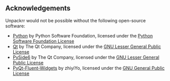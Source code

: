 ## Acknowledgements

Unpackrr would not be possible without the following open-source software:

- [Python](https://www.python.org/) by Python Software Foundation, licensed under the [Python Software Foundation License](https://docs.python.org/3/license.html)
- [Qt](https://www.qt.io/) by The Qt Company, licensed under the [GNU Lesser General Public License](https://www.qt.io/licensing/)
- [PySide6](https://www.qt.io/qt-for-python/) by The Qt Company, licensed under the [GNU Lesser General Public License](https://www.qt.io/licensing/)
- [PyQt-Fluent-Widgets](https://qfluentwidgets.com/) by zhiyiYo, licensed under the [GNU General Public License](https://github.com/zhiyiYo/PyQt-Fluent-Widgets/blob/master/LICENSE)
